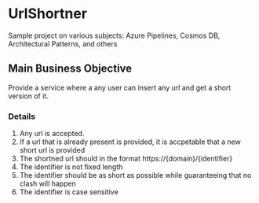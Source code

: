 # UrlShortner
Sample project on various subjects: Azure Pipelines, Cosmos DB, Architectural Patterns, and others

## Main Business Objective
Provide a service where a any user can insert any url and get a short version of it.

### Details
1. Any url is accepted.
2. If a url that is already present is provided, it is accpetable that a new short url is provided
3. The shortned url should in the format https://{domain}/{identifier}
4. The identifier is not fixed length
5. The identifier should be as short as possible while guaranteeing that no clash will happen
6. The identifier is case sensitive

